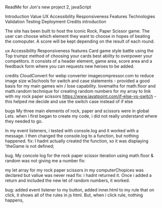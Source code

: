 ReadMe for Jon's new project 2, javaScript

Introduction
Value
UX
Accessibility
Responsiveness
Features
Technologies
Validation
Testing
Deployment
Credits
introduction

The site has been built to host the iconic Rock, Paper Scissor game.
The user can choose which element they want to choose in hopes of beating the comoputer. 
A score will be kept depending on the result of each round.


ux
Accessibility
Responsiveness
features
Card game style battle using the Top trumpz method of choosing your cards best ability to overpower your competitors.
it consists of a header element, game area, score area and a feedback form where you can requests new heroes to be added.


credits
CloudConvert for webp converter imagecompressor.com to reduce image size
w3schools for switch and case statements - provided a good basis for my main games win / lose capability.
lovemaths for math.floor and math.random technique for creating random numbers for my array to link with my rock paper scissors
https://www.javatpoint.com/if-else-vs-switch - this helped me decide and use the switch case instead of if else 

bugs
My three main elements of rock, paper and scissors were in global Lets. when i first began to create my code, i did not really understand where they needed to go. 

In my event listeners, i tested with console.log and it worked with a message. I then changed the console.log to a function, but nothing happened.
fix: I hadnt actually created the function, so it was displaying 'theGame is not defined;

bug. My concole log for the rock paper scissor iteration using math.floor & random was not giving me a number
fix:

my let array for my rock paper scissors in my computerChopices was declared but valiue was never read
fix: i hadnt returned it. Once i added a return and included the new let of random numbers, it worked.

bug: added event listener to my button, added inner.html to my rule that on click, it shows all of the rules in js html. But, when i click rule, nothing happens, 